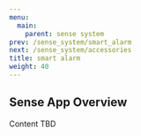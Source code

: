 ```yaml
---
menu:
  main:
    parent: sense system
prev: /sense_system/smart_alarm
next: /sense_system/accessories
title: smart alarm
weight: 40
---
```


## Sense App Overview

Content TBD
